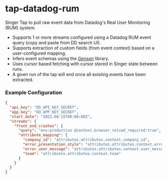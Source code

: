 # tap-datadog-rum

Singer Tap to pull raw event data from Datadog's Real User Monitoring (RUM) system.

* Supports 1 or more streams configured using a Datadog RUM event query (copy and paste from DD search UI).
* Supports extraction of custom fields (from event context) based on a user-configured mapping.
* Infers event schemas using the [Genson](https://github.com/wolverdude/GenSON) library.
* Uses cursor based fetching with cursor stored in Singer state between runs.
* A given run of the tap will end once all existing events have been extracted.

### Example Configuration
```json
{
  "api_key": "DD_API_KEY_SECRET",
  "app_key": "DD_APP_KEY_SECRET",
  "start_date": "2022-08-15T00:00:00Z",
  "streams": {
    "front_end_crashes": {
      "query": "env:production @context.browser_reload_required:true",
      "attribute_mapping": {
        "company_id": "attributes.attributes.context.company_id",
        "error_presentation_style": "attributes.attributes.context.error_presentation_style",
        "error_user_message": "attributes.attributes.context.user_message",
        "team": "attributes.attributes.context.team"
      }
    }
  }
}
```
